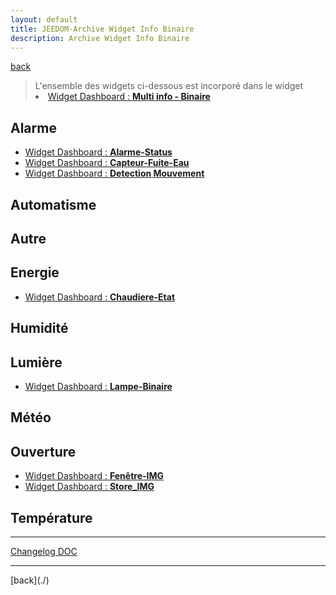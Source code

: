 ```yaml
---
layout: default
title: JEEDOM-Archive Widget Info Binaire
description: Archive Widget Info Binaire
---
```

[back](./)

<blockquote>
L'ensemble des widgets ci-dessous est incorporé dans le widget
    <li><a href="../JEEDOM-Multi_info-Binaire.html">Widget Dashboard : <b>Multi info - Binaire</b></a></li>
</blockquote>


## Alarme
<ul>
    <li><a href="../archives/multiinfo_binaire/JEEDOM_Alarme_Status.html">Widget Dashboard : <b>Alarme-Status</b></a></li>
    <li><a href="../archives/multiinfo_binaire/JEEDOM_Capteur_Fuite_Eau.html">Widget Dashboard : <b>Capteur-Fuite-Eau</b></a></li>
    <li><a href="../archives/multiinfo_binaire/JEEDOM_Detection_Mouvement.html">Widget Dashboard : <b>Detection Mouvement</b></a></li>
</ul>

## Automatisme
<ul>

</ul>

## Autre
<ul>

</ul>

## Energie
<ul>
    <li><a href="../archives/multiinfo_binaire/JEEDOM_Chaudiere_Etat.html">Widget Dashboard : <b>Chaudiere-Etat</b></a></li>
</ul>

## Humidité
<ul>

</ul>

## Lumière
<ul>
    <li><a href="../archives/multiinfo_binaire/JEEDOM_Lampe_Binaire.html">Widget Dashboard : <b>Lampe-Binaire</b></a></li>
</ul>

## Météo
<ul>

</ul>

## Ouverture
<ul>
    <li><a href="../archives/multiinfo_binaire/JEEDOM_Fenetre_IMG.html">Widget Dashboard : <b>Fenêtre-IMG</b></a></li>
    <li><a href="../archives/multiinfo_binaire/JEEDOM_Store_IMG.html">Widget Dashboard : <b>Store_IMG</b></a></li>
</ul>

## Température
<ul>

</ul>

<hr />
<dl>
    <a href="https://github.com/JEALG/JEEDOM-Widget_JAG-doc/commits/master">Changelog DOC</a>
</dl>
<hr />
[back](./)